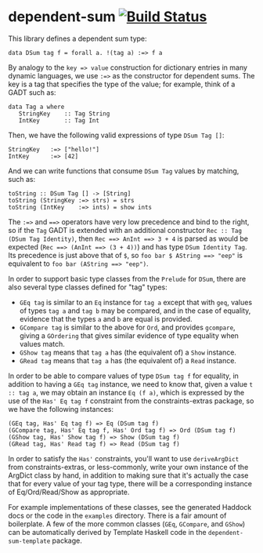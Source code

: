 dependent-sum [![Build Status](https://travis-ci.org/obsidiansystems/dependent-sum.svg)](https://travis-ci.org/obsidiansystems/dependent-sum)
==============

This library defines a dependent sum type:

    data DSum tag f = forall a. !(tag a) :=> f a

By analogy to the `key => value` construction for dictionary entries in many dynamic languages, we use `:=>` as the constructor for dependent sums.  The key is a tag that specifies the type of the value;  for example, think of a GADT such as:

    data Tag a where
       StringKey    :: Tag String
       IntKey       :: Tag Int

Then, we have the following valid expressions of type `DSum Tag []`:

    StringKey   :=> ["hello!"]
    IntKey      :=> [42]

And we can write functions that consume `DSum Tag` values by matching, such as:

    toString :: DSum Tag [] -> [String]
    toString (StringKey :=> strs) = strs
    toString (IntKey    :=> ints) = show ints

The `:=>` and `==>` operators have very low precedence and bind to the right, so if the `Tag` GADT is extended with an additional constructor `Rec :: Tag (DSum Tag Identity)`, then `Rec ==> AnInt ==> 3 + 4` is parsed as would be expected (`Rec ==> (AnInt ==> (3 + 4))`) and has type `DSum Identity Tag`.  Its precedence is just above that of `$`, so `foo bar $ AString ==> "eep"` is equivalent to `foo bar (AString ==> "eep")`.

In order to support basic type classes from the `Prelude` for `DSum`, there are also several type classes defined for "tag" types:

 - `GEq tag` is similar to an `Eq` instance for `tag a` except that with `geq`, values of types `tag a` and `tag b` may be compared, and in the case of equality, evidence that the types `a` and `b` are equal is provided.
 - `GCompare tag` is similar to the above for `Ord`, and provides `gcompare`, giving a `GOrdering` that gives similar evidence of type equality when values match.
 - `GShow tag` means that `tag a` has (the equivalent of) a `Show` instance.
 - `GRead tag` means that `tag a` has (the equivalent of) a `Read` instance.

In order to be able to compare values of type `DSum tag f` for equality, in addition to having a `GEq tag` instance, we need to know that, given a value `t :: tag a`, we may obtain an instance `Eq (f a)`, which is expressed by the use of the `Has' Eq tag f` constraint from the constraints-extras package, so we have the following instances:

    (GEq tag, Has' Eq tag f) => Eq (DSum tag f)
    (GCompare tag, Has' Eq tag f, Has' Ord tag f) => Ord (DSum tag f)
    (GShow tag, Has' Show tag f) => Show (DSum tag f)
    (GRead tag, Has' Read tag f) => Read (DSum tag f)

In order to satisfy the `Has'` constraints, you'll want to use `deriveArgDict` from constraints-extras, or less-commonly, write your own instance of the ArgDict class by hand, in addition to making sure that it's actually the case that for every value of your tag type, there will be a corresponding instance of Eq/Ord/Read/Show as appropriate.

For example implementations of these classes, see the generated Haddock docs or the code in the `examples` directory.  There is a fair amount of boilerplate.  A few of the more common classes (`GEq`, `GCompare`, and `GShow`) can be automatically derived by Template Haskell code in the `dependent-sum-template` package.
